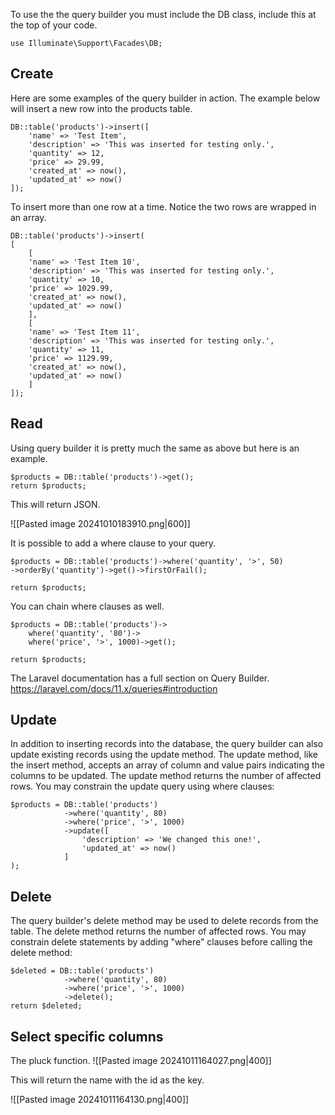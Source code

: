 To use the the query builder you must include the DB class, include this at the top of your code.

```
use Illuminate\Support\Facades\DB;
```

## Create

Here are some examples of the query builder in action.  The example below will insert a new row into the products table.

```
DB::table('products')->insert([
	'name' => 'Test Item',
	'description' => 'This was inserted for testing only.',
	'quantity' => 12,
	'price' => 29.99,
	'created_at' => now(),
	'updated_at' => now()
]);
```

To insert more than one row at a time.
Notice the two rows are wrapped in an array.

```
DB::table('products')->insert(
[
	[
	'name' => 'Test Item 10',
	'description' => 'This was inserted for testing only.',
	'quantity' => 10,
	'price' => 1029.99,
	'created_at' => now(),
	'updated_at' => now()
	],
	[
	'name' => 'Test Item 11',
	'description' => 'This was inserted for testing only.',
	'quantity' => 11,
	'price' => 1129.99,
	'created_at' => now(),
	'updated_at' => now()
	]
]);
```

##  Read

Using query builder it is pretty much the same as above but here is an example.

```
$products = DB::table('products')->get();
return $products;
```

This will return JSON.

![[Pasted image 20241010183910.png|600]]

It is possible to add a where clause to your query.

```
$products = DB::table('products')->where('quantity', '>', 50)
->orderBy('quantity')->get()->firstOrFail();

return $products;
```

You can chain where clauses as well.

```
$products = DB::table('products')->
	where('quantity', '80')->
	where('price', '>', 1000)->get();

return $products;
```

The Laravel documentation has a full section on Query Builder.
https://laravel.com/docs/11.x/queries#introduction

## Update

In addition to inserting records into the database, the query builder can also update existing records using the update method. The update method, like the insert method, accepts an array of column and value pairs indicating the columns to be updated. The update method returns the number of affected rows. You may constrain the update query using where clauses:

```
$products = DB::table('products')
			->where('quantity', 80)
			->where('price', '>', 1000)
			->update([
				'description' => 'We changed this one!',
				'updated_at' => now()
			]
);
```

## Delete

The query builder's delete method may be used to delete records from the table. The delete method returns the number of affected rows. You may constrain delete statements by adding "where" clauses before calling the delete method:

```
$deleted = DB::table('products')
			->where('quantity', 80)
			->where('price', '>', 1000)
			->delete();
return $deleted;
```

## Select specific columns

The pluck function.
![[Pasted image 20241011164027.png|400]]

This will return the name with the id as the key.

![[Pasted image 20241011164130.png|400]]

